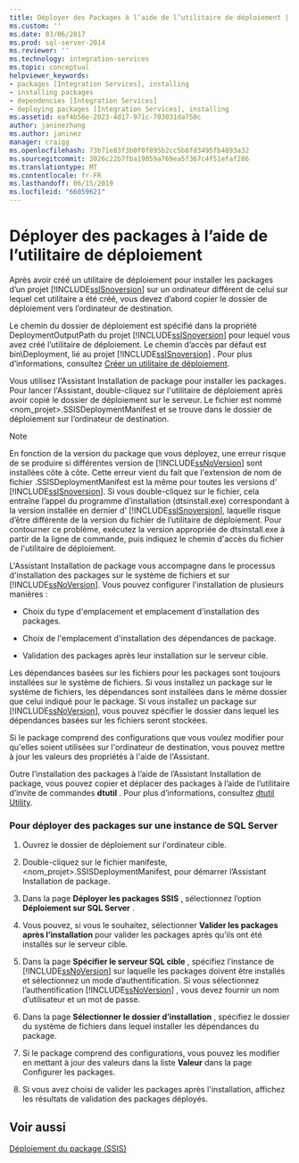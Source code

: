 ```yaml
---
title: Déployer des Packages à l’aide de l’utilitaire de déploiement | Microsoft Docs
ms.custom: ''
ms.date: 03/06/2017
ms.prod: sql-server-2014
ms.reviewer: ''
ms.technology: integration-services
ms.topic: conceptual
helpviewer_keywords:
- packages [Integration Services], installing
- installing packages
- dependencies [Integration Services]
- deploying packages [Integration Services], installing
ms.assetid: eaf4b56e-2023-4d17-971c-703031da758c
author: janinezhang
ms.author: janinez
manager: craigg
ms.openlocfilehash: 73b71e83f3b0f0f895b2cc5b8fd3495fb4893a32
ms.sourcegitcommit: 3026c22b7fba19059a769ea5f367c4f51efaf286
ms.translationtype: MT
ms.contentlocale: fr-FR
ms.lasthandoff: 06/15/2019
ms.locfileid: "66059621"
---
```

# <a name="deploy-packages-by-using-the-deployment-utility"></a>Déployer des packages à l’aide de l’utilitaire de déploiement
  Après avoir créé un utilitaire de déploiement pour installer les packages d’un projet [!INCLUDE[ssISnoversion](../includes/ssisnoversion-md.md)] sur un ordinateur différent de celui sur lequel cet utilitaire a été créé, vous devez d’abord copier le dossier de déploiement vers l’ordinateur de destination.  
  
 Le chemin du dossier de déploiement est spécifié dans la propriété DeploymentOutputPath du projet [!INCLUDE[ssISnoversion](../includes/ssisnoversion-md.md)] pour lequel vous avez créé l’utilitaire de déploiement. Le chemin d’accès par défaut est bin\Deployment, lié au projet [!INCLUDE[ssISnoversion](../includes/ssisnoversion-md.md)] . Pour plus d’informations, consultez [Créer un utilitaire de déploiement](../../2014/integration-services/create-a-deployment-utility.md).  
  
 Vous utilisez l'Assistant Installation de package pour installer les packages. Pour lancer l'Assistant, double-cliquez sur l'utilitaire de déploiement après avoir copié le dossier de déploiement sur le serveur. Le fichier est nommé \<nom_projet>.SSISDeploymentManifest et se trouve dans le dossier de déploiement sur l’ordinateur de destination.  
  
> [!NOTE]  
>  En fonction de la version du package que vous déployez, une erreur risque de se produire si différentes version de [!INCLUDE[ssNoVersion](../includes/ssnoversion-md.md)] sont installées côte à côte. Cette erreur vient du fait que l'extension de nom de fichier .SSISDeploymentManifest est la même pour toutes les versions d' [!INCLUDE[ssISnoversion](../includes/ssisnoversion-md.md)]. Si vous double-cliquez sur le fichier, cela entraîne l’appel du programme d’installation (dtsinstall.exe) correspondant à la version installée en dernier d’ [!INCLUDE[ssISnoversion](../includes/ssisnoversion-md.md)], laquelle risque d’être différente de la version du fichier de l’utilitaire de déploiement. Pour contourner ce problème, exécutez la version appropriée de dtsinstall.exe à partir de la ligne de commande, puis indiquez le chemin d'accès du fichier de l'utilitaire de déploiement.  
  
 L'Assistant Installation de package vous accompagne dans le processus d'installation des packages sur le système de fichiers et sur [!INCLUDE[ssNoVersion](../includes/ssnoversion-md.md)]. Vous pouvez configurer l'installation de plusieurs manières :  
  
-   Choix du type d'emplacement et emplacement d'installation des packages.  
  
-   Choix de l'emplacement d'installation des dépendances de package.  
  
-   Validation des packages après leur installation sur le serveur cible.  
  
 Les dépendances basées sur les fichiers pour les packages sont toujours installées sur le système de fichiers. Si vous installez un package sur le système de fichiers, les dépendances sont installées dans le même dossier que celui indiqué pour le package. Si vous installez un package sur [!INCLUDE[ssNoVersion](../includes/ssnoversion-md.md)], vous pouvez spécifier le dossier dans lequel les dépendances basées sur les fichiers seront stockées.  
  
 Si le package comprend des configurations que vous voulez modifier pour qu'elles soient utilisées sur l'ordinateur de destination, vous pouvez mettre à jour les valeurs des propriétés à l'aide de l'Assistant.  
  
 Outre l’installation des packages à l’aide de l’Assistant Installation de package, vous pouvez copier et déplacer des packages à l’aide de l’utilitaire d’invite de commandes **dtutil** . Pour plus d’informations, consultez [dtutil Utility](dtutil-utility.md).  
  
### <a name="to-deploy-packages-to-an-instance-of-sql-server"></a>Pour déployer des packages sur une instance de SQL Server  
  
1.  Ouvrez le dossier de déploiement sur l'ordinateur cible.  
  
2.  Double-cliquez sur le fichier manifeste, \<nom_projet>.SSISDeploymentManifest, pour démarrer l’Assistant Installation de package.  
  
3.  Dans la page **Déployer les packages SSIS** , sélectionnez l’option **Déploiement sur SQL Server** .  
  
4.  Vous pouvez, si vous le souhaitez, sélectionner **Valider les packages après l’installation** pour valider les packages après qu’ils ont été installés sur le serveur cible.  
  
5.  Dans la page **Spécifier le serveur SQL cible** , spécifiez l’instance de [!INCLUDE[ssNoVersion](../includes/ssnoversion-md.md)] sur laquelle les packages doivent être installés et sélectionnez un mode d’authentification. Si vous sélectionnez l’authentification [!INCLUDE[ssNoVersion](../includes/ssnoversion-md.md)] , vous devez fournir un nom d’utilisateur et un mot de passe.  
  
6.  Dans la page **Sélectionner le dossier d’installation** , spécifiez le dossier du système de fichiers dans lequel installer les dépendances du package.  
  
7.  Si le package comprend des configurations, vous pouvez les modifier en mettant à jour des valeurs dans la liste **Valeur** dans la page Configurer les packages.  
  
8.  Si vous avez choisi de valider les packages après l'installation, affichez les résultats de validation des packages déployés.  
  
## <a name="see-also"></a>Voir aussi  
 [Déploiement du package &#40;SSIS&#41;](packages/legacy-package-deployment-ssis.md)  
  
  
